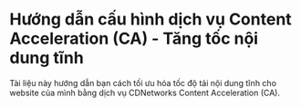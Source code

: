 # Hướng dẫn cấu hình dịch vụ Content Acceleration (CA) - Tăng tốc nội dung tĩnh

Tài liệu này hướng dẫn bạn cách tối ưu hóa tốc độ tải nội dung tĩnh cho website của mình bằng dịch vụ CDNetworks Content Acceleration (CA).

